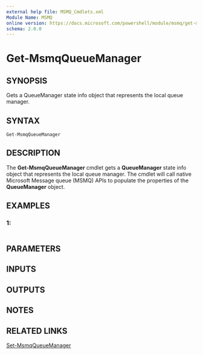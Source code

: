 ```yaml
---
external help file: MSMQ_Cmdlets.xml
Module Name: MSMQ
online version: https://docs.microsoft.com/powershell/module/msmq/get-msmqqueuemanager?view=windowsserver2012-ps&wt.mc_id=ps-gethelp
schema: 2.0.0
---
```


# Get-MsmqQueueManager

## SYNOPSIS
Gets a QueueManager state info object that represents the local queue manager.

## SYNTAX

```
Get-MsmqQueueManager
```

## DESCRIPTION
The **Get-MsmqQueueManager** cmdlet gets a **QueueManager** state info object that represents the local queue manager.
The cmdlet will call native Microsoft Message queue (MSMQ) APIs to populate the properties of the **QueueManager** object.

## EXAMPLES

### 1:
```

```

## PARAMETERS

## INPUTS

## OUTPUTS

## NOTES

## RELATED LINKS

[Set-MsmqQueueManager](./Set-MsmqQueueManager.md)

